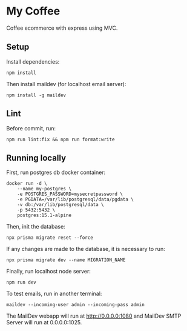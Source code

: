 # My Coffee

Coffee ecommerce with express using MVC.

## Setup

Install dependencies:

```
npm install
```

Then install maildev (for localhost email server):

```
npm install -g maildev
```

## Lint

Before commit, run:

```
npm run lint:fix && npm run format:write
```

## Running locally

First, run postgres db docker container:

```
docker run -d \
	--name my-postgres \
	-e POSTGRES_PASSWORD=mysecretpassword \
	-e PGDATA=/var/lib/postgresql/data/pgdata \
	-v db:/var/lib/postgresql/data \
    -p 5432:5432 \
	postgres:15.1-alpine
```

Then, init the database:

```
npx prisma migrate reset --force
```

If any changes are made to the database, it is necessary to run:

```
npx prisma migrate dev --name MIGRATION_NAME
```

Finally, run localhost node server:

```
npm run dev
```

To test emails, run in another terminal:

```
maildev --incoming-user admin --incoming-pass admin
```

The MailDev webapp will run at http://0.0.0.0:1080 and MailDev SMTP Server will run at 0.0.0.0:1025.
